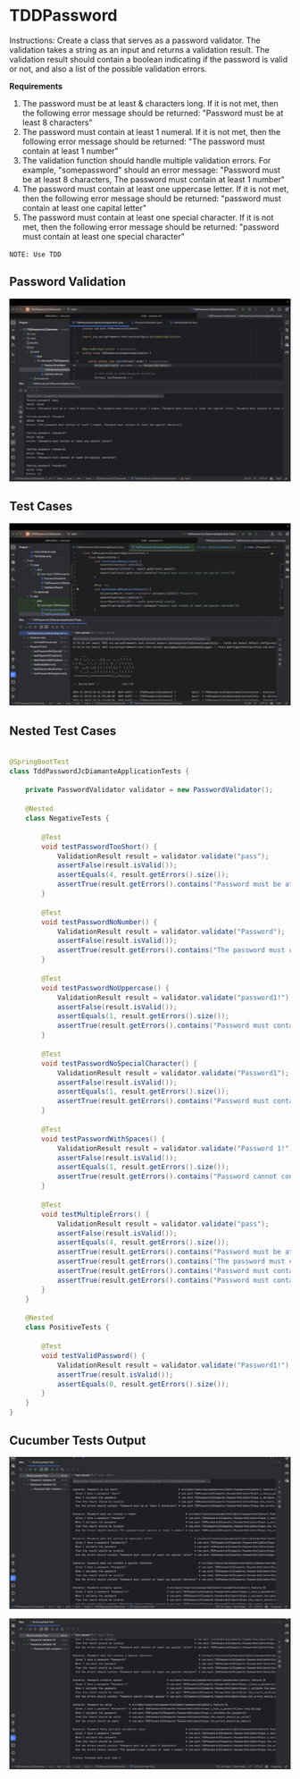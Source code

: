 # TDDPassword

Instructions:
Create a class that serves as a password validator. The validation takes a string as an input and returns a validation result. The validation result should contain a boolean indicating if the password is valid or not, and also a list of the possible validation errors.

**Requirements**
1. The password must be at least & characters long. If it is not met, then the following error message should be returned: "Password must be at least 8 characters"
2. The password must contain at least 1 numeral. If it is not met, then the following error message should be returned: "The password must contain at least 1 number"
3. The validation function should handle multiple validation errors.
   For example, "somepassword" should an error message: "Password must be at least 8 characters, The password must contain at least 1 number"
4. The password must contain at least one uppercase letter. If it is not met, then the following error message should be returned: "password must contain at least one capital letter"
5. The password must contain at least one special character. If it is not met, then the following error message should be returned: "password must contain at least one special character"

`NOTE: Use TDD`

## Password Validation
![Password Validation](Assets/PassValidation.png)

## Test Cases
![Test Cases](Assets/TestCases.png)

## Nested Test Cases
```java

@SpringBootTest
class TddPasswordJcDiamanteApplicationTests {

	private PasswordValidator validator = new PasswordValidator();

	@Nested
	class NegativeTests {

		@Test
		void testPasswordTooShort() {
			ValidationResult result = validator.validate("pass");
			assertFalse(result.isValid());
			assertEquals(4, result.getErrors().size());
			assertTrue(result.getErrors().contains("Password must be at least 8 characters"));
		}

		@Test
		void testPasswordNoNumber() {
			ValidationResult result = validator.validate("Password");
			assertFalse(result.isValid());
			assertTrue(result.getErrors().contains("The password must contain at least 1 number"));
		}

		@Test
		void testPasswordNoUppercase() {
			ValidationResult result = validator.validate("password1!");
			assertFalse(result.isValid());
			assertEquals(1, result.getErrors().size());
			assertTrue(result.getErrors().contains("Password must contain at least one capital letter"));
		}

		@Test
		void testPasswordNoSpecialCharacter() {
			ValidationResult result = validator.validate("Password1");
			assertFalse(result.isValid());
			assertEquals(1, result.getErrors().size());
			assertTrue(result.getErrors().contains("Password must contain at least one special character"));
		}

		@Test
		void testPasswordWithSpaces() {
			ValidationResult result = validator.validate("Password 1!");
			assertFalse(result.isValid());
			assertEquals(1, result.getErrors().size());
			assertTrue(result.getErrors().contains("Password cannot contain spaces"));
		}

		@Test
		void testMultipleErrors() {
			ValidationResult result = validator.validate("pass");
			assertFalse(result.isValid());
			assertEquals(4, result.getErrors().size());
			assertTrue(result.getErrors().contains("Password must be at least 8 characters"));
			assertTrue(result.getErrors().contains("The password must contain at least 1 number"));
			assertTrue(result.getErrors().contains("Password must contain at least one capital letter"));
			assertTrue(result.getErrors().contains("Password must contain at least one special character"));
		}
	}

	@Nested
	class PositiveTests {

		@Test
		void testValidPassword() {
			ValidationResult result = validator.validate("Password1!");
			assertTrue(result.isValid());
			assertEquals(0, result.getErrors().size());
		}
	}
}


```

## Cucumber Tests Output

![Cucumber Report 1](Assets/cucumber_report1.png)

![Cucumber Report 2](Assets/cucumber_report2.png)
